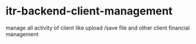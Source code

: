 # itr-backend-client-management
manage all activity of client like upload /save file and other client financial management 
